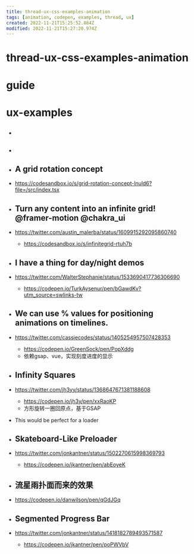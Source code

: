 ```yaml
---
title: thread-ux-css-examples-animation
tags: [animation, codepen, examples, thread, ux]
created: 2022-11-21T15:25:52.884Z
modified: 2022-11-21T15:27:20.974Z
---
```


# thread-ux-css-examples-animation

# guide

# ux-examples
- ## 

- ## 

- ## A grid rotation concept
- https://codesandbox.io/s/grid-rotation-concept-lnuld6?file=/src/index.tsx

- ## Turn any content into an infinite grid! @framer-motion @chakra_ui
- https://twitter.com/austin_malerba/status/1609915292095860740
  - https://codesandbox.io/s/infinitegrid-rtuh7b

- ## I have a thing for day/night demos
- https://twitter.com/WalterStephanie/status/1533690417736306690
  - https://codepen.io/TurkAysenur/pen/bGawdKv?utm_source=swlinks-tw

- ## We can use % values for positioning animations on timelines.
- https://twitter.com/cassiecodes/status/1405254957507428353
  - https://codepen.io/GreenSock/pen/PopXddg
  - 依赖gsap、vue，实现刻度进度的显示

- ## Infinity Squares 
- https://twitter.com/jh3yy/status/1368647671381188608
  - https://codepen.io/jh3y/pen/xxRaoKP
  - 方形旋转一圈回原点，基于GSAP
- This would be perfect for a loader

- ## Skateboard-Like Preloader
- https://twitter.com/jonkantner/status/1502270615998369793
  - https://codepen.io/jkantner/pen/abEoyeK

- ## 流星雨扑面而来的效果
- https://codepen.io/danwilson/pen/qGdJGq

- ## Segmented Progress Bar
- https://twitter.com/jonkantner/status/1418182789493571587
  - https://codepen.io/jkantner/pen/poPWVbV
